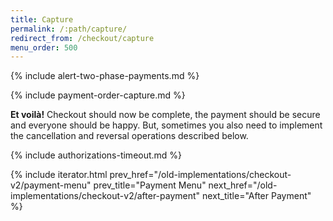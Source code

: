 ```yaml
---
title: Capture
permalink: /:path/capture/
redirect_from: /checkout/capture
menu_order: 500
---
```


{% include alert-two-phase-payments.md %}

{% include payment-order-capture.md %}

**Et voilà!** Checkout should now be complete, the payment should be secure and
everyone should be happy. But, sometimes you also need to implement the
cancellation and reversal operations described below.

{% include authorizations-timeout.md %}

{% include iterator.html prev_href="/old-implementations/checkout-v2/payment-menu"
                         prev_title="Payment Menu"
                         next_href="/old-implementations/checkout-v2/after-payment"
                         next_title="After Payment" %}
